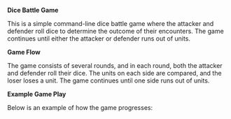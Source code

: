 **Dice Battle Game**

This is a simple command-line dice battle game where the attacker and defender roll dice to determine the outcome of their encounters. The game continues until either the attacker or defender runs out of units.

**Game Flow**

The game consists of several rounds, and in each round, both the attacker and defender roll their dice. The units on each side are compared, and the loser loses a unit. The game continues until one side runs out of units.

**Example Game Play**

Below is an example of how the game progresses:
